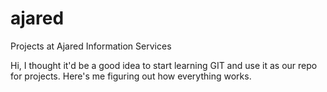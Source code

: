 # ajared
Projects at Ajared Information Services

Hi,
I thought it'd be a good idea to start learning GIT and use it as our repo for projects.
Here's me figuring out how everything works.
